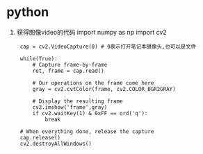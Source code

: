 # python

1. 获得图像video的代码
        import numpy as np
        import cv2

        cap = cv2.VideoCapture(0) # 0表示打开笔记本摄像头,也可以是文件

        while(True):
            # Capture frame-by-frame
            ret, frame = cap.read()

            # Our operations on the frame come here
            gray = cv2.cvtColor(frame, cv2.COLOR_BGR2GRAY)

            # Display the resulting frame
            cv2.imshow('frame',gray)
            if cv2.waitKey(1) & 0xFF == ord('q'):
                break

        # When everything done, release the capture
        cap.release()
        cv2.destroyAllWindows()
